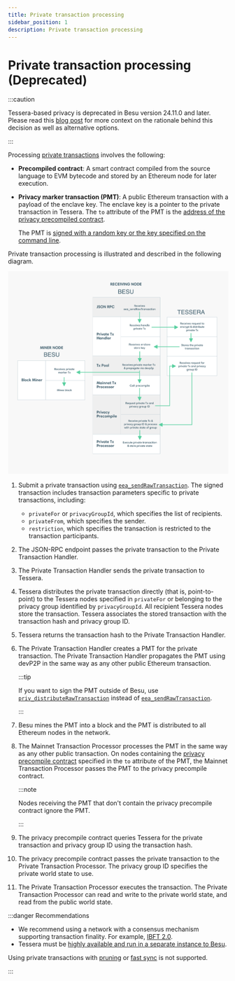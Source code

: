 ```yaml
---
title: Private transaction processing
sidebar_position: 1
description: Private transaction processing
---
```


# Private transaction processing (Deprecated)

:::caution

Tessera-based privacy is deprecated in Besu version 24.11.0 and later. Please read this [blog post](https://www.lfdecentralizedtrust.org/blog/sunsetting-tessera-and-simplifying-hyperledger-besu) for more context on the rationale behind this decision as well as alternative options.

:::

Processing [private transactions](index.md) involves the following:

- **Precompiled contract**: A smart contract compiled from the source language to EVM bytecode and stored by an Ethereum node for later execution.

- **Privacy marker transaction (PMT)**: A public Ethereum transaction with a payload of the enclave key. The enclave key is a pointer to the private transaction in Tessera. The `to` attribute of the PMT is the [address of the privacy precompiled contract](../../../reference/api/index.md#priv_getprivacyprecompileaddress).

  The PMT is [signed with a random key or the key specified on the command line].

Private transaction processing is illustrated and described in the following diagram.

![Processing Private Transactions](../../../../assets/images/PrivateTransactionProcessing.png)

1.  Submit a private transaction using [`eea_sendRawTransaction`](../../../reference/api/index.md#eea_sendrawtransaction). The signed transaction includes transaction parameters specific to private transactions, including:

    - `privateFor` or `privacyGroupId`, which specifies the list of recipients.
    - `privateFrom`, which specifies the sender.
    - `restriction`, which specifies the transaction is restricted to the transaction participants.

1.  The JSON-RPC endpoint passes the private transaction to the Private Transaction Handler.

1.  The Private Transaction Handler sends the private transaction to Tessera.

1.  Tessera distributes the private transaction directly (that is, point-to-point) to the Tessera nodes specified in `privateFor` or belonging to the privacy group identified by `privacyGroupId`. All recipient Tessera nodes store the transaction. Tessera associates the stored transaction with the transaction hash and privacy group ID.

1.  Tessera returns the transaction hash to the Private Transaction Handler.

1.  The Private Transaction Handler creates a PMT for the private transaction. The Private Transaction Handler propagates the PMT using devP2P in the same way as any other public Ethereum transaction.

    :::tip

    If you want to sign the PMT outside of Besu, use [`priv_distributeRawTransaction`](../../../how-to/send-transactions/private-transactions.md#priv_distributerawtransaction) instead of [`eea_sendRawTransaction`](../../../reference/api/index.md#eea_sendrawtransaction).

    :::

1.  Besu mines the PMT into a block and the PMT is distributed to all Ethereum nodes in the network.

1.  The Mainnet Transaction Processor processes the PMT in the same way as any other public transaction. On nodes containing the [privacy precompile contract](../../../reference/api/index.md#priv_getprivacyprecompileaddress) specified in the `to` attribute of the PMT, the Mainnet Transaction Processor passes the PMT to the privacy precompile contract.

    :::note

    Nodes receiving the PMT that don't contain the privacy precompile contract ignore the PMT.

    :::

1.  The privacy precompile contract queries Tessera for the private transaction and privacy group ID using the transaction hash.

1.  The privacy precompile contract passes the private transaction to the Private Transaction Processor. The privacy group ID specifies the private world state to use.

1.  The Private Transaction Processor executes the transaction. The Private Transaction Processor can read and write to the private world state, and read from the public world state.

:::danger Recommendations

- We recommend using a network with a consensus mechanism supporting transaction finality. For example, [IBFT 2.0](../../../how-to/configure/consensus/ibft.md).
- Tessera must be [highly available and run in a separate instance to Besu](../../../how-to/use-privacy/tessera.md).

Using private transactions with [pruning] or [fast sync](../../../../public-networks/reference/cli/options.md#sync-mode) is not supported.

:::

<!-- Links -->

[signed with a random key or the key specified on the command line]: ../../../how-to/use-privacy/sign-pmts.md
[highly available and run in a separate instance to Besu]: ../../../how-to/use-privacy/tessera.md
[pruning]: ../../../../public-networks/concepts/data-storage-formats.md#pruning
